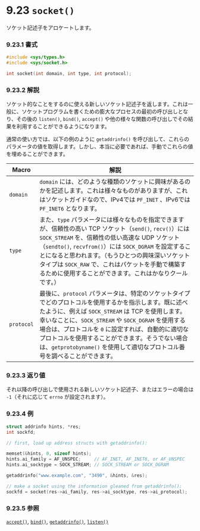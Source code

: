 # 9.23 `socket()`

ソケット記述子をアロケートします。

### 9.23.1 書式

```c
#include <sys/types.h>
#include <sys/socket.h>

int socket(int domain, int type, int protocol);
```

### 9.23.2 解説

ソケット的なことをするのに使える新しいソケット記述子を返します。これは一般に、ソケットプログラムを書くための膨大なプロセスの最初の呼び出しとなり、その後の `listen()`, `bind()`, `accept()` や他の様々な関数の呼び出しでその結果を利用することができるようになります。

通常の使い方では、以下の例のように `getaddrinfo()` を呼び出して、これらのパラメータの値を取得します。しかし、本当に必要であれば、手動でこれらの値を埋めることができます。

| Macro      | 解説                                                |
|------------|-------------------------------------------------------------|
| `domain` | `domain` には、どのような種類のソケットに興味があるのかを記述します。これは様々なものがありますが、これはソケットガイドなので、IPv4では `PF_INET` 、IPv6では `PF_INET6` となります。|
| `type` | また、`type` パラメータには様々なものを指定できますが、信頼性の高い TCP ソケット（`send()`, `recv()`）には `SOCK_STREAM` を、信頼性の低い高速な UDP ソケット（`sendto()`, `recvfrom()`）には `SOCK_DGRAM` を設定することになると思われます。（もうひとつの興味深いソケットタイプは `SOCK_RAW` で、これはパケットを手動で構築するために使用することができます。これはかなりクールです。）|
| `protocol` | 最後に、`protocol` パラメータは、特定のソケットタイプでどのプロトコルを使用するかを指示します。既に述べたように、例えば `SOCK_STREAM` は TCP を使用します。幸いなことに、`SOCK_STREAM` や `SOCK_DGRAM` を使用する場合は、プロトコルを `0` に設定すれば、自動的に適切なプロトコルを使用することができます。そうでない場合は、`getprotobyname()` を使用して適切なプロトコル番号を調べることができます。|

### 9.23.3 返り値

それ以降の呼び出しで使用される新しいソケット記述子、またはエラーの場合は `-1`（それに応じて `errno` が設定されます）。

### 9.23.4 例

```c
struct addrinfo hints, *res;
int sockfd;

// first, load up address structs with getaddrinfo():

memset(&hints, 0, sizeof hints);
hints.ai_family = AF_UNSPEC;     // AF_INET, AF_INET6, or AF_UNSPEC
hints.ai_socktype = SOCK_STREAM; // SOCK_STREAM or SOCK_DGRAM

getaddrinfo("www.example.com", "3490", &hints, &res);

// make a socket using the information gleaned from getaddrinfo():
sockfd = socket(res->ai_family, res->ai_socktype, res->ai_protocol);
```

### 9.23.5 参照

[`accept()`](./accept.md),
[`bind()`](./bind.md),
[`getaddrinfo()`](./getaddrinfo-freeaddrinfo-gai_strerror.md),
[`listen()`](./listen.md)
